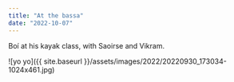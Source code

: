 ```yaml
---
title: "At the bassa"
date: "2022-10-07"
---
```


Boí at his kayak class, with Saoirse and Vikram.

![yo yo]({{ site.baseurl }}/assets/images/2022/20220930_173034-1024x461.jpg)
